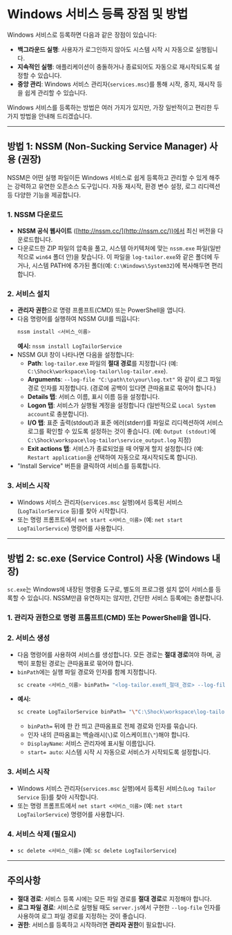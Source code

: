 # Windows 서비스 등록 장점 및 방법

Windows 서비스로 등록하면 다음과 같은 장점이 있습니다:

* **백그라운드 실행**: 사용자가 로그인하지 않아도 시스템 시작 시 자동으로 실행됩니다.
* **지속적인 실행**: 애플리케이션이 충돌하거나 종료되어도 자동으로 재시작되도록 설정할 수 있습니다.
* **중앙 관리**: Windows 서비스 관리자(`services.msc`)를 통해 시작, 중지, 재시작 등을 쉽게 관리할 수 있습니다.

Windows 서비스를 등록하는 방법은 여러 가지가 있지만, 가장 일반적이고 편리한 두 가지 방법을 안내해 드리겠습니다.

-----

## 방법 1: NSSM (Non-Sucking Service Manager) 사용 (권장)

NSSM은 어떤 실행 파일이든 Windows 서비스로 쉽게 등록하고 관리할 수 있게 해주는 강력하고 유연한 오픈소스 도구입니다. 자동 재시작, 환경 변수 설정, 로그 리디렉션 등 다양한 기능을 제공합니다.

### 1\. NSSM 다운로드

* **NSSM 공식 웹사이트** ([http://nssm.cc/](http://nssm.cc/))에서 최신 버전을 다운로드합니다.
* 다운로드한 ZIP 파일의 압축을 풀고, 시스템 아키텍처에 맞는 `nssm.exe` 파일(일반적으로 `win64` 폴더 안)을 찾습니다. 이 파일을 `log-tailor.exe`와 같은 폴더에 두거나, 시스템 PATH에 추가된 폴더(예: `C:\Windows\System32`)에 복사해두면 편리합니다.

### 2\. 서비스 설치

* **관리자 권한**으로 명령 프롬프트(CMD) 또는 PowerShell을 엽니다.
* 다음 명령어를 실행하여 NSSM GUI를 띄웁니다:
  ```bash
  nssm install <서비스_이름>
  ```
  **예시:** `nssm install LogTailorService`
* NSSM GUI 창이 나타나면 다음을 설정합니다:
    * **Path**: `log-tailor.exe` 파일의 **절대 경로**를 지정합니다 (예: `C:\Shock\workspace\log-tailor\log-tailor.exe`).
    * **Arguments**: `--log-file "C:\path\to\your\log.txt"` 와 같이 로그 파일 경로 인자를 지정합니다. (경로에 공백이 있다면 큰따옴표로 묶어야 합니다.)
    * **Details 탭**: 서비스 이름, 표시 이름 등을 설정합니다.
    * **Logon 탭**: 서비스가 실행될 계정을 설정합니다 (일반적으로 `Local System account`로 충분합니다).
    * **I/O 탭**: 표준 출력(stdout)과 표준 에러(stderr)를 파일로 리디렉션하여 서비스 로그를 확인할 수 있도록 설정하는 것이 좋습니다. (예: `Output (stdout)`에 `C:\Shock\workspace\log-tailor\service_output.log` 지정)
    * **Exit actions 탭**: 서비스가 종료되었을 때 어떻게 할지 설정합니다 (예: `Restart application`을 선택하여 자동으로 재시작되도록 합니다).
* "Install Service" 버튼을 클릭하여 서비스를 등록합니다.

### 3\. 서비스 시작

* Windows 서비스 관리자(`services.msc` 실행)에서 등록된 서비스(`LogTailorService` 등)를 찾아 시작합니다.
* 또는 명령 프롬프트에서 `net start <서비스_이름>` (예: `net start LogTailorService`) 명령어를 사용합니다.

-----

## 방법 2: sc.exe (Service Control) 사용 (Windows 내장)

`sc.exe`는 Windows에 내장된 명령줄 도구로, 별도의 프로그램 설치 없이 서비스를 등록할 수 있습니다. NSSM만큼 유연하지는 않지만, 간단한 서비스 등록에는 충분합니다.

### 1\. 관리자 권한으로 명령 프롬프트(CMD) 또는 PowerShell을 엽니다.

### 2\. 서비스 생성

* 다음 명령어를 사용하여 서비스를 생성합니다. 모든 경로는 **절대 경로**여야 하며, 공백이 포함된 경로는 큰따옴표로 묶어야 합니다.
* `binPath`에는 실행 파일 경로와 인자를 함께 지정합니다.
  ```bash
  sc create <서비스_이름> binPath= "<log-tailor.exe의_절대_경로> --log-file \"<로그_파일의_절대_경로>\"" DisplayName= "<서비스_표시_이름>" start= auto
  ```
* **예시:**
  ```bash
  sc create LogTailorService binPath= "\"C:\Shock\workspace\log-tailor\log-tailor.exe\" --log-file \"C:\Shock\workspace\log-tailor\custom.log\"" DisplayName= "Log Tailor Service" start= auto
  ```
    * `binPath=` 뒤에 한 칸 띄고 큰따옴표로 전체 경로와 인자를 묶습니다.
    * 인자 내의 큰따옴표는 백슬래시(`\`)로 이스케이프(`\"`)해야 합니다.
    * `DisplayName`: 서비스 관리자에 표시될 이름입니다.
    * `start= auto`: 시스템 시작 시 자동으로 서비스가 시작되도록 설정합니다.

### 3\. 서비스 시작

* Windows 서비스 관리자(`services.msc` 실행)에서 등록된 서비스(`Log Tailor Service` 등)를 찾아 시작합니다.
* 또는 명령 프롬프트에서 `net start <서비스_이름>` (예: `net start LogTailorService`) 명령어를 사용합니다.

### 4\. 서비스 삭제 (필요시)

* `sc delete <서비스_이름>` (예: `sc delete LogTailorService`)

-----

## 주의사항

* **절대 경로**: 서비스 등록 시에는 모든 파일 경로를 **절대 경로**로 지정해야 합니다.
* **로그 파일 경로**: 서비스로 실행될 때도 `server.js`에서 구현한 `--log-file` 인자를 사용하여 로그 파일 경로를 지정하는 것이 좋습니다.
* **권한**: 서비스를 등록하고 시작하려면 **관리자 권한**이 필요합니다.